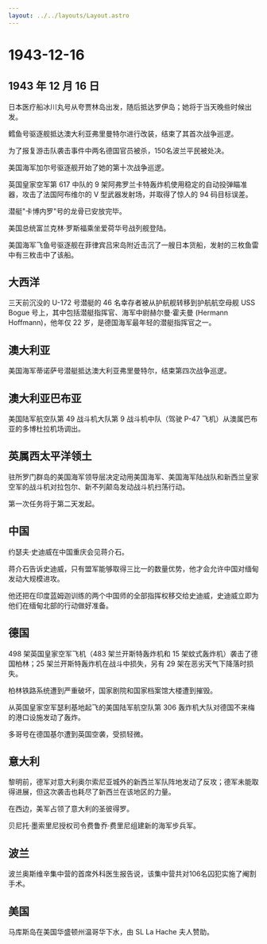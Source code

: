 ```yaml
---
layout: ../../layouts/Layout.astro
---
```


# 1943-12-16

## 1943 年 12 月 16 日

日本医疗船冰川丸号从夸贾林岛出发，随后抵达罗伊岛；她将于当天晚些时候出发。

鳕鱼号驱逐舰抵达澳大利亚弗里曼特尔进行改装，结束了其首次战争巡逻。

为了报复游击队袭击事件中两名德国官员被杀，150名波兰平民被处决。

美国海军加尔号驱逐舰开始了她的第十次战争巡逻。

英国皇家空军第 617 中队的 9
架阿弗罗兰卡特轰炸机使用稳定的自动投弹瞄准器，攻击了法国阿布维尔的 V
型武器发射场，并取得了惊人的 94 码目标误差。

潜艇"卡博内罗"号的龙骨已安放完毕。

美国总统富兰克林·罗斯福乘坐爱荷华号战列舰登陆。

美国海军飞鱼号驱逐舰在菲律宾吕宋岛附近击沉了一艘日本货船，发射的三枚鱼雷中有三枚击中了该船。

## 大西洋

三天前沉没的 U-172 号潜艇的 46 名幸存者被从护航舰转移到护航航空母舰 USS
Bogue 号上，其中包括潜艇指挥官、海军中尉赫尔曼·霍夫曼 (Hermann
Hoffmann)，他年仅 22 岁，是德国海军最年轻的潜艇指挥官之一。

## 澳大利亚

美国海军蒂诺萨号潜艇抵达澳大利亚弗里曼特尔，结束第四次战争巡逻。

## 澳大利亚巴布亚

美国陆军航空队第 49 战斗机大队第 9 战斗机中队（驾驶 P-47
飞机）从澳属巴布亚的多博杜拉机场调出。

## 英属西太平洋领土

驻所罗门群岛的美国海军领导层决定动用美国海军、美国海军陆战队和新西兰皇家空军的战斗机对拉包尔、新不列颠岛发动战斗机扫荡行动。

第一次任务将于第二天发起。

## 中国

约瑟夫·史迪威在中国重庆会见蒋介石。

蒋介石告诉史迪威，只有盟军能够取得三比一的数量优势，他才会允许中国对缅甸发动大规模进攻。

他还把在印度蓝姆迦训练的两个中国师的全部指挥权移交给史迪威，史迪威立即为他们在缅甸北部的行动做好准备。

## 德国

498 架英国皇家空军飞机（483 架兰开斯特轰炸机和 15
架蚊式轰炸机）袭击了德国柏林；25 架兰开斯特轰炸机在战斗中损失，另有 29
架在恶劣天气下降落时损失。

柏林铁路系统遭到严重破坏，国家剧院和国家档案馆大楼遭到摧毁。

从英国皇家空军瑟利基地起飞的美国陆军航空队第 306
轰炸机大队对德国不来梅的港口设施发动了轰炸。

多哥号在德国基尔遭到英国空袭，受损轻微。

## 意大利

黎明前，德军对意大利奥尔索尼亚城外的新西兰军队阵地发动了反攻；德军未能取得进展，但这次袭击也耗尽了新西兰在该地区的力量。

在西边，美军占领了意大利的圣彼得罗。

贝尼托·墨索里尼授权司令费鲁乔·费里尼组建新的海军步兵军。

## 波兰

波兰奥斯维辛集中营的首席外科医生报告说，该集中营共对106名囚犯实施了阉割手术。

## 美国

马库斯岛在美国华盛顿州温哥华下水，由 SL La Hache 夫人赞助。